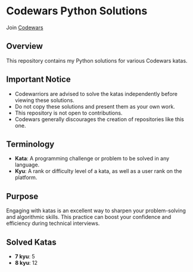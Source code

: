 # Codewars Python Solutions

Join [Codewars](https://www.codewars.com/r/5-CaHA)

## Overview

This repository contains my Python solutions for various Codewars katas.

## Important Notice

- Codewarriors are advised to solve the katas independently before viewing these solutions.
- Do not copy these solutions and present them as your own work.
- This repository is not open to contributions.
- Codewars generally discourages the creation of repositories like this one.

## Terminology

- **Kata**: A programming challenge or problem to be solved in any language.
- **Kyu**: A rank or difficulty level of a kata, as well as a user rank on the platform.

## Purpose

Engaging with katas is an excellent way to sharpen your problem-solving and algorithmic skills. This practice can boost your confidence and efficiency during technical interviews.

## Solved Katas

- **7 kyu**: 5
- **8 kyu**: 12
